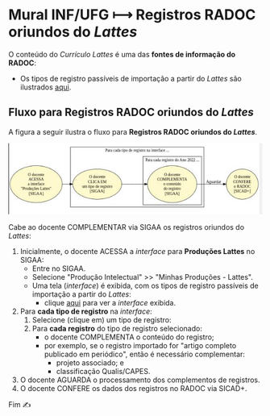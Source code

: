 # Mural INF/UFG &#x27FC; Registros RADOC oriundos do _Lattes_

O conteúdo do _Currículo Lattes_ é uma das **fontes de informação do RADOC**:
- Os tipos de registro passíveis de importação a partir do _Lattes_ são ilustrados [aqui](../media/lattes.jpg).

## Fluxo para Registros RADOC oriundos do _Lattes_

A figura a seguir ilustra o fluxo para **Registros RADOC oriundos do _Lattes_**.

<img src="../media/fluxo-lattes.jpg" width="700">

Cabe ao docente COMPLEMENTAR via SIGAA os registros oriundos do _Lattes_:
1. Inicialmente, o docente ACESSA a _interface_ para **Produções Lattes** no SIGAA:
   - Entre no SIGAA.
   - Selecione "Produção Intelectual" >> "Minhas Produções - Lattes".
   - Uma tela (_interface_) é exibida, com os tipos de registro passíveis de importação a partir do _Lattes_:
     - clique [aqui](../media/lattes.jpg) para ver a _interface_ exibida.
1. Para **cada tipo de registro** na _interface_:
   1. Selecione (clique em) um tipo de registro:
   1. Para **cada registro** do tipo de registro selecionado:
      - o docente COMPLEMENTA o conteúdo do registro;
      - por exemplo, se o registro importado for "artigo completo publicado em periódico", então é necessário complementar:
        - projeto associado; e
        - classificação Qualis/CAPES.
1. O docente AGUARDA o processamento dos complementos de registros.
1. O docente CONFERE os dados dos registros no RADOC via SICAD+.

Fim &#9997;
